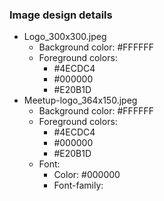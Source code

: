 ### Image design details
- Logo_300x300.jpeg
  - Background color: #FFFFFF
  - Foreground colors:
    - #4ECDC4
    - #000000
    - #E20B1D
- Meetup-logo_364x150.jpeg
  - Background color: #FFFFFF
  - Foreground colors:
    - #4ECDC4
    - #000000
    - #E20B1D
  - Font:
    - Color: #000000
    - Font-family:

